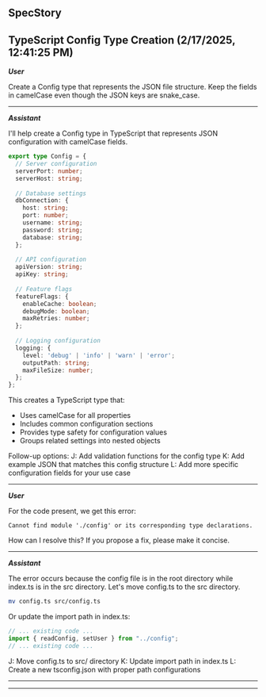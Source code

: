 ## SpecStory

## TypeScript Config Type Creation (2/17/2025, 12:41:25 PM)

_**User**_

Create a Config type that represents the JSON file structure. Keep the fields in camelCase even though the JSON keys are snake_case.

---

_**Assistant**_

I'll help create a Config type in TypeScript that represents JSON configuration with camelCase fields.

```typescript:config.ts
export type Config = {
  // Server configuration
  serverPort: number;
  serverHost: string;
  
  // Database settings
  dbConnection: {
    host: string;
    port: number;
    username: string;
    password: string;
    database: string;
  };
  
  // API configuration
  apiVersion: string;
  apiKey: string;
  
  // Feature flags
  featureFlags: {
    enableCache: boolean;
    debugMode: boolean;
    maxRetries: number;
  };
  
  // Logging configuration
  logging: {
    level: 'debug' | 'info' | 'warn' | 'error';
    outputPath: string;
    maxFileSize: number;
  };
};
```

This creates a TypeScript type that:
- Uses camelCase for all properties
- Includes common configuration sections
- Provides type safety for configuration values
- Groups related settings into nested objects

Follow-up options:
J: Add validation functions for the config type
K: Add example JSON that matches this config structure
L: Add more specific configuration fields for your use case

---

_**User**_

For the code present, we get this error:
```
Cannot find module './config' or its corresponding type declarations.
```
How can I resolve this? If you propose a fix, please make it concise.

---

_**Assistant**_

The error occurs because the config file is in the root directory while index.ts is in the src directory. Let's move config.ts to the src directory.

```bash
mv config.ts src/config.ts
```

Or update the import path in index.ts:

```typescript:src/index.ts
// ... existing code ...
import { readConfig, setUser } from "../config";
// ... existing code ...
```

J: Move config.ts to src/ directory
K: Update import path in index.ts
L: Create a new tsconfig.json with proper path configurations

---



---


